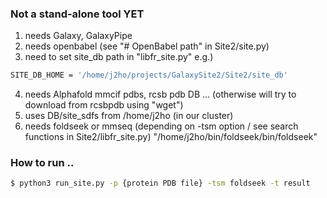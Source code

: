 ### Not a stand-alone tool YET 
1. needs Galaxy, GalaxyPipe
2. needs openbabel (see "# OpenBabel path" in Site2/site.py)
3. need to set site_db path in "libfr_site.py"
   e.g.) 
```bash
SITE_DB_HOME = '/home/j2ho/projects/GalaxySite2/Site2/site_db'
```
4. needs Alphafold mmcif pdbs, rcsb pdb DB ... (otherwise will try to download from rcsbpdb using "wget")
5. uses DB/site_sdfs from /home/j2ho (in our cluster)
6. needs foldseek or mmseq (depending on -tsm option / see search functions in Site2/libfr_site.py)
     "/home/j2ho/bin/foldseek/bin/foldseek"

### How to run ..
```bash
$ python3 run_site.py -p {protein PDB file} -tsm foldseek -t result
```
